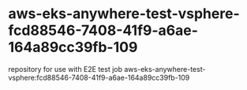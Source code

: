 # aws-eks-anywhere-test-vsphere-fcd88546-7408-41f9-a6ae-164a89cc39fb-109
repository for use with E2E test job aws-eks-anywhere-test-vsphere:fcd88546-7408-41f9-a6ae-164a89cc39fb-109
